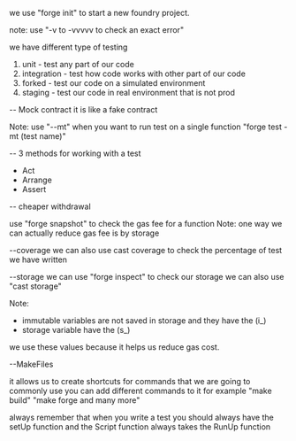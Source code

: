 we use "forge init" to start a new foundry project.

note: use "-v to -vvvvv to check an exact error"

we have different type of testing
1. unit - test any part of our code
2. integration - test how code works with other part of our code
3. forked - test our code on a simulated environment
4. staging - test our code in real environment that is not prod

-- Mock contract
it is like a fake contract

Note: use "--mt" when you want to run test on a single function
"forge test -mt (test name)"


-- 3 methods for working with a test
- Act
- Arrange
- Assert

-- cheaper withdrawal

use "forge snapshot" to check the gas fee for a function
Note: one way we can actually reduce gas fee is by storage


--coverage
we can also use cast coverage to check the percentage of test we have written

--storage
we can use "forge inspect" to check our storage
we can also use "cast storage"

Note: 
- immutable variables are not saved in storage and they have the (i_)
- storage variable have the (s_)

we use these values because it helps us reduce gas cost.


--MakeFiles

it allows us to create shortcuts for commands that we are going to commonly use
you can add different commands to it for example
"make build"
"make forge and many more"

always remember that when you write a test you should always have the setUp function
and the Script function always takes the RunUp function
